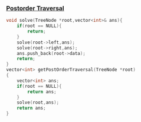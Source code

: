 ### [Postorder Traversal](https://www.codingninjas.com/studio/problems/postorder-traversal_8230858?challengeSlug=striver-sde-challenge)

```cpp
void solve(TreeNode *root,vector<int>& ans){
    if(root == NULL){
        return;
    }
    solve(root->left,ans);
    solve(root->right,ans);
    ans.push_back(root->data);
    return;
}
vector<int> getPostOrderTraversal(TreeNode *root)
{
    vector<int> ans;
    if(root == NULL){
        return ans;
    }
    solve(root,ans);
    return ans;
}
```